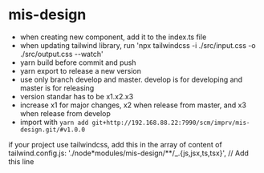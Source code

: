 # mis-design

- when creating new component, add it to the index.ts file
- when updating tailwind library, run 'npx tailwindcss -i ./src/input.css -o ./src/output.css --watch'
- yarn build before commit and push
- yarn export to release a new version
- use only branch develop and master. develop is for developing and master is for releasing
- version standar has to be x1.x2.x3
- increase x1 for major changes, x2 when release from master, and x3 when release from develop
- import with
  `yarn add git+http://192.168.88.22:7990/scm/imprv/mis-design.git/#v1.0.0`

if your project use tailwindcss, add this in the array of content of tailwind.config.js:
'./node\*modules/mis-design/\*\*/\_.{js,jsx,ts,tsx}', // Add this line
